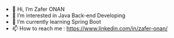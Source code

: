 - 👋 Hi, I’m Zafer ONAN
- 👀 I’m interested in Java Back-end Developing
- 🌱 I’m currently learning Spring Boot
- 📫 How to reach me : https://www.linkedin.com/in/zafer-onan/

<!---
zaferonan/zaferonan is a ✨ special ✨ repository because its `README.md` (this file) appears on your GitHub profile.
You can click the Preview link to take a look at your changes.
--->
